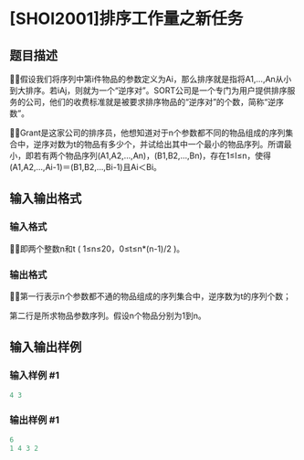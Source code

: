 # [SHOI2001]排序工作量之新任务

## 题目描述

假设我们将序列中第i件物品的参数定义为Ai，那么排序就是指将A1,…,An从小到大排序。若iAj，则就为一个“逆序对”。SORT公司是一个专门为用户提供排序服务的公司，他们的收费标准就是被要求排序物品的“逆序对”的个数，简称“逆序数”。

Grant是这家公司的排序员，他想知道对于n个参数都不同的物品组成的序列集合中，逆序对数为t的物品有多少个，并试给出其中一个最小的物品序列。所谓最小，即若有两个物品序列(A1,A2,…,An)，(B1,B2,…,Bn)，存在1≤I≤n，使得(A1,A2,…,Ai-1)＝(B1,B2,…,Bi-1)且Ai＜Bi。

## 输入输出格式

### 输入格式

即两个整数n和t ( 1≤n≤20，0≤t≤n\*(n-1)/2 )。

### 输出格式

第一行表示n个参数都不通的物品组成的序列集合中，逆序数为t的序列个数；

第二行是所求物品参数序列。假设n个物品分别为1到n。

## 输入输出样例

### 输入样例 #1

```cpp
4 3
```


### 输出样例 #1

```cpp
6
1 4 3 2
```


